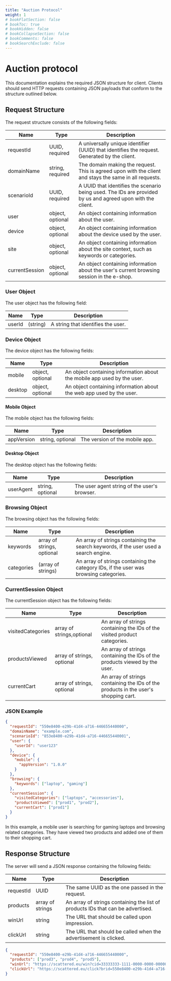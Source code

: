 ```yaml
---
title: "Auction Protocol"
weight: 1
# bookFlatSection: false
# bookToc: true
# bookHidden: false
# bookCollapseSection: false
# bookComments: false
# bookSearchExclude: false
---
```


# Auction protocol

This documentation explains the required JSON structure for client. Clients should send HTTP requests containing JSON payloads that conform to the structure outlined below.


## Request Structure

The request structure consists of the following fields:

| Name           | Type             | Description                                                                                                 |
| -------------- | ---------------- | ----------------------------------------------------------------------------------------------------------- |
| requestId      | UUID, required   | A universally unique identifier (UUID) that identifies the request. Generated by the client.                |
| domainName     | string, required | The domain making the request. This is agreed upon with the client and stays the same in all requests.      |
| scenarioId     | UUID, required   | A UUID that identifies the scenario being used. The IDs are provided by us and agreed upon with the client. |
| user           | object, optional | An object containing information about the user.                                                            |
| device         | object, optional | An object containing information about the device used by the user.                                         |
| site           | object, optional | An object containing information about the site context, such as keywords or categories.                    |
| currentSession | object, optional | An object containing information about the user's current browsing session in the e-shop.                   |

### User Object

The user object has the following field:

| Name   | Type     | Description                        |
| ------ | -------- | ---------------------------------- |
| userId | (string) | A string that identifies the user. |

### Device Object

The device object has the following fields:

| Name    | Type             | Description                                                             |
| ------- | ---------------- | ----------------------------------------------------------------------- |
| mobile  | object, optional | An object containing information about the mobile app used by the user. |
| desktop | object, optional | An object containing information about the web app used by the user.    |

#### Mobile Object

The mobile object has the following fields:

| Name       | Type             | Description                    |
| ---------- | ---------------- | ------------------------------ |
| appVersion | string, optional | The version of the mobile app. |


#### Desktop Object

The desktop object has the following fields:

| Name      | Type             | Description                                  |
| --------- | ---------------- | -------------------------------------------- |
| userAgent | string, optional | The user agent string of the user's browser. |

### Browsing Object

The browsing object has the following fields:

| Name       | Type                       | Description                                                                           |
| ---------- | -------------------------- | ------------------------------------------------------------------------------------- |
| keywords   | array of strings, optional | An array of strings containing the search keywords, if the user used a search engine. |
| categories | (array of strings)         | An array of strings containing the category IDs, if the user was browsing categories. |

### CurrentSession Object

The currentSession object has the following fields:

| Name              | Type                       | Description                                                                         |
| ----------------- | -------------------------- | ----------------------------------------------------------------------------------- |
| visitedCategories | array of strings,optional  | An array of strings containing the IDs of the visited product categories.           |
| productsViewed    | array of strings, optional | An array of strings containing the IDs of the products viewed by the user.          |
| currentCart       | array of strings, optional | An array of strings containing the IDs of the products in the user's shopping cart. |


### JSON Example

```json
{
  "requestId": "550e8400-e29b-41d4-a716-446655440000",
  "domainName": "example.com",
  "scenarioId": "853e8400-e29b-41d4-a716-446655440001",
  "user": {
    "userId": "user123"
  },
  "device": {
    "mobile": {
      "appVersion": "1.0.0"
    }
  },
  "browsing": {
    "keywords": ["laptop", "gaming"]
  },
  "currentSession": {
    "visitedCategories": ["laptops", "accessories"],
    "productsViewed": ["prod1", "prod2"],
    "currentCart": ["prod1"]
  }
}
```

In this example, a mobile user is searching for gaming laptops and browsing related categories. They have viewed two products and added one of them to their shopping cart.


## Response Structure

The server will send a JSON response containing the following fields:

| Name      | Type             | Description                                                                     |
| --------- | ---------------- | ------------------------------------------------------------------------------- |
| requestId | UUID             | The same UUID as the one passed in the request.                                 |
| products  | array of strings | An array of strings containing the list of products IDs that can be advertised. |
| winUrl    | string           | The URL that should be called upon impression.                                  |
| clickUrl  | string           | The URL that should be called when the advertisement is clicked.                |

```json
{
  "requestId": "550e8400-e29b-41d4-a716-446655440000",
  "products": ["prod3", "prod4", "prod5"],
  "winUrl": "https://scattered.eu/win?cid=33333333-1111-0000-0000-000000000000&bidid=33333333-3333-3333-3333-333333333333&brid=321&impid=1234&prc=12.23&bid=434673",
  "clickUrl": "https://scattered.eu/click?brid=550e8400-e29b-41d4-a716-446655440000&lid=550e8400-e29b-41d4-a716-446655440000&prc=80"
}
```

